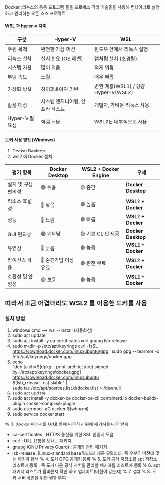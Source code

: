 Docker  :리눅스의 응용 프로그램 들을 프로세스 격리 기술들을 사용해 컨테이너로 실행하고 관리하는 오픈 소스 프로젝트

#### WSL 과 hyper-v 차이

|구분|Hyper-V|WSL|
|---|---|---|
|주된 목적|완전한 가상 머신|윈도우 안에서 리눅스 실행|
|리눅스 설치|설치 필요 (OS 레벨)|앱처럼 설치 (초경량)|
|시스템 자원|많이 먹음|적게 먹음|
|부팅 속도|느림|매우 빠름|
|가상화 방식|하이퍼바이저 기반|변환 계층(WSL1) / 경량 Hyper-V(WSL2)|
|활용 대상|시스템 엔지니어링, 인프라 테스트|개발자, 가벼운 리눅스 사용|
|Hyper-V 필요성|직접 사용|WSL2는 내부적으로 사용|


#### 도커 사용 방법 (Windows)
1. Docker Desktop
2.  wsl2 에 Docker 설치

|평가 항목|Docker Desktop|WSL2 + Docker Engine|우세|
|---|---|---|---|
|설치 및 구성 편의성|🟢 쉬움|🟡 중간|**Docker Desktop**|
|리소스 효율성|🔴 낮음|🟢 높음|**WSL2 + Docker**|
|성능|🔴 느림|🟢 빠름|**WSL2 + Docker**|
|GUI 편의성|🟢 뛰어남|🟡 기본 CLI만 제공|**Docker Desktop**|
|유연성|🔴 낮음|🟢 높음|**WSL2 + Docker**|
|라이선스 비용|🔴 중견기업 이상 유료|🟢 완전 무료|**WSL2 + Docker**|
|호환성 및 안정성|🟡 보통|🟢 높음|**WSL2 + Docker**|

## 따라서 조금 어렵더라도 WSL2 를 이용한 도커를 사용


### 설치 방법
1. windows cmd --> wsl --install (자동최신)
2. sudo apt update
3. sudo apt install -y ca-certificates curl gnupg lsb-release
4. sudo mkdir -p /etc/apt/keyrings
	curl -fsSL https://download.docker.com/linux/ubuntu/gpg | sudo gpg --dearmor -o /etc/apt/keyrings/docker.gpg
5. echo \
  "deb [arch=$(dpkg --print-architecture) signed-by=/etc/apt/keyrings/docker.gpg] \
  https://download.docker.com/linux/ubuntu \
  $(lsb_release -cs) stable" | \
  sudo tee /etc/apt/sources.list.d/docker.list > /dev/null
6. sudo apt update
7. sudo apt install -y docker-ce docker-ce-cli containerd.io docker-buildx-plugin docker-compose-plugin
8. sudo usermod -aG docker $(whoami)
9. sudo service docker start  

% 3. docker 패키지를 Url로 통해 다운하기 위해 패키지를 다운 받음
 - ca-certificates : HTTPS 통신을 위한 SSL 인증서 모음
 - curl : URL 요청을 보내는 패키지
 - gnupg (GNU Privacy Guard) : 공개키 관리 패키지
 - lsb-release :(Linux-standard base 릴리즈) 제공 유틸리티, 즉 우분투 버전에 맞는 패키지 탐색
 % 4. 도커 GPG 공개키 등록
 % 5. 도커 공식 저장소를 apt 저장소 리스트에 등록 , 즉 도커 다운 공식 서버를 관리할 패키지를 리스트에 등록
 % 6. apt 패키지 리스트가 올바른지 확인 하고 업데이트(버전이 맞는지)
 % 7. 설치
 % 8. 도커 서버 확인을 위한 권한 부여
